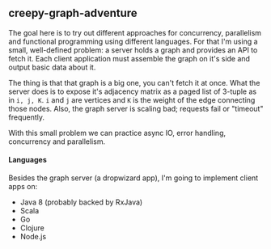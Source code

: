 ## creepy-graph-adventure
The goal here is to try out different approaches for concurrency, parallelism and functional programming using different languages. For that I'm using a small, well-defined problem: a server holds a graph and provides an API to fetch it. Each client application must assemble the graph on it's side and output basic data about it.

The thing is that that graph is a big one, you can't fetch it at once. What the server does is to expose it's adjacency matrix as a paged list of 3-tuple as in `i, j, K`. `i` and `j` are vertices and `K` is the weight of the edge connecting those nodes. Also, the graph server is scaling bad; requests fail or "timeout" frequently.

With this small problem we can practice async IO, error handling, concurrency and parallelism.

#### Languages

Besides the graph server (a dropwizard app), I'm going to implement client apps on:

* Java 8 (probably backed by RxJava)
* Scala
* Go
* Clojure
* Node.js
